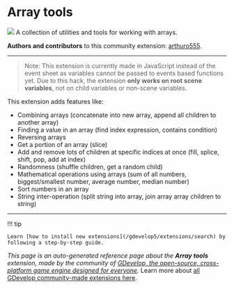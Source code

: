 # Array tools

<img src="https://resources.gdevelop-app.com/assets/Icons/code-array.svg" class="extension-icon"></img>
A collection of utilities and tools for working with arrays.

**Authors and contributors** to this community extension: [arthuro555](https://gd.games/arthuro555).

---

> Note: This extension is currently made in JavaScript instead of the event sheet as variables cannot be passed to events based functions yet. Due to this hack, the extension **only works on root scene variables**, not on child variables or non-scene variables.

This extension adds features like:

- Combining arrays (concatenate into new array, append all children to another array)
- Finding a value in an array (find index expression, contains condition)
- Reversing arrays
- Get a portion of an array (slice)
- Add and remove lots of children at specific indices at once (fill, splice, shift, pop, add at index)
- Randomness (shuffle children, get a random child)
- Mathematical operations using arrays (sum of all numbers, biggest/smallest number, average number, median number)
- Sort numbers in an array
- String inter-operation (split string into array, join array array children to string)

---

!!! tip

    Learn [how to install new extensions](/gdevelop5/extensions/search) by following a step-by-step guide.

*This page is an auto-generated reference page about the **Array tools** extension, made by the community of [GDevelop, the open-source, cross-platform game engine designed for everyone](https://gdevelop.io/).* Learn more about [all GDevelop community-made extensions here](/gdevelop5/extensions).